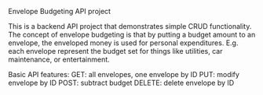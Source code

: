 Envelope Budgeting API project

This is a backend API project that demonstrates simple CRUD functionality. The concept of envelope budgeting is that by putting a budget amount to an envelope, the enveloped money is used for personal expenditures. E.g. each envelope represent the budget set for things like utilities, car maintenance, or entertainment. 

Basic API features:
  GET: all envelopes, one envelope by ID
  PUT: modify envelope by ID
  POST: subtract budget
  DELETE: delete envelope by ID

